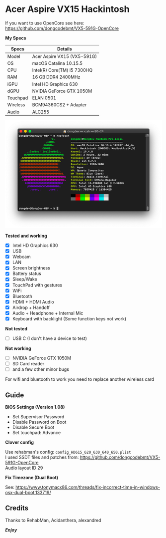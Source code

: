 # Acer Aspire VX15 Hackintosh

If you want to use OpenCore see here:  
https://github.com/dongcodebmt/VX5-591G-OpenCore
 
__My Specs__

| Specs | Details |
|------------|-------------------------------|
| Model | Acer Aspire VX15 (VX5-591G) |
| OS | macOS Catalina 10.15.5 |
| CPU | Intel(R) Core(TM) i5 7300HQ |
| RAM | 16 GB DDR4 2400MHz |
| iGPU | Intel HD Graphics 630 |
| dGPU | NVIDIA GeForce GTX 1050M |
| Touchpad | ELAN 0501 |
| Wireless | BCM94360CS2 + Adapter |
| Audio | ALC255 |

![Specs](/image.png)

__Tested and working__

- [x] Intel HD Graphics 630
- [x] USB
- [x] Webcam
- [x] LAN
- [x] Screen brightness
- [x] Battery status
- [x] Sleep/Wake
- [x] TouchPad with gestures
- [x] WiFi
- [x] Bluetooth
- [x] HDMI + HDMI Audio
- [x] Airdrop + Handoff
- [x] Audio + Headphone + Internal Mic
- [x] Keyboard with backlight (Some function keys not work)

__Not tested__

- [ ] USB C (I don't have a device to test)

__Not working__

- [ ] NVIDIA GeForce GTX 1050M
- [ ] SD Card reader
- [ ] and a few other minor bugs

For wifi and bluetooth to work you need to replace another wireless card

## Guide

__BIOS Settings (Version 1.08)__

- Set Supervisor Password
- Disable Password on Boot
- Disable Secure Boot
- Set touchpad: Advance

__Clover config__

Use rehabman's config: `config_HD615_620_630_640_650.plist`   
I used SSDT files and patches from: https://github.com/dongcodebmt/VX5-591G-OpenCore     
Audio layout ID 29     

__Fix Timezone (Dual Boot)__

See: https://www.tonymacx86.com/threads/fix-incorrect-time-in-windows-osx-dual-boot.133719/

## Credits

Thanks to RehabMan, Acidanthera, alexandred

*__Enjoy__*
